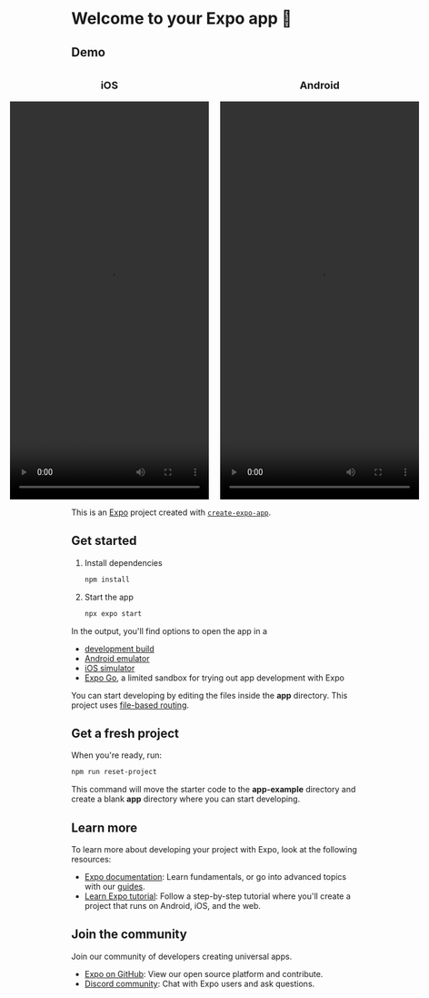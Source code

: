 # Welcome to your Expo app 👋
## Demo

<div style="display: flex; justify-content: center; align-items: center; gap: 20px;">
   <div style="text-align: center;">
      <p style="font-weight: bold; font-size: 18px;">iOS</p>
      <video src="assets/videos/ios_simulator.mp4" width="350" height="700" controls>
         Your browser does not support the video tag.
      </video>
   </div>

   <div style="text-align: center;">
      <p style="font-weight: bold; font-size: 18px;">Android</p>
      <video src="assets/videos/android.mov" width="350" height="700" controls>
         Your browser does not support the video tag.
      </video>
   </div>
</div>

This is an [Expo](https://expo.dev) project created with [`create-expo-app`](https://www.npmjs.com/package/create-expo-app).

## Get started

1. Install dependencies

   ```bash
   npm install
   ```

2. Start the app

   ```bash
   npx expo start
   ```

In the output, you'll find options to open the app in a

- [development build](https://docs.expo.dev/develop/development-builds/introduction/)
- [Android emulator](https://docs.expo.dev/workflow/android-studio-emulator/)
- [iOS simulator](https://docs.expo.dev/workflow/ios-simulator/)
- [Expo Go](https://expo.dev/go), a limited sandbox for trying out app development with Expo

You can start developing by editing the files inside the **app** directory. This project uses [file-based routing](https://docs.expo.dev/router/introduction).

## Get a fresh project

When you're ready, run:

```bash
npm run reset-project
```

This command will move the starter code to the **app-example** directory and create a blank **app** directory where you can start developing.

## Learn more

To learn more about developing your project with Expo, look at the following resources:

- [Expo documentation](https://docs.expo.dev/): Learn fundamentals, or go into advanced topics with our [guides](https://docs.expo.dev/guides).
- [Learn Expo tutorial](https://docs.expo.dev/tutorial/introduction/): Follow a step-by-step tutorial where you'll create a project that runs on Android, iOS, and the web.

## Join the community

Join our community of developers creating universal apps.

- [Expo on GitHub](https://github.com/expo/expo): View our open source platform and contribute.
- [Discord community](https://chat.expo.dev): Chat with Expo users and ask questions.
